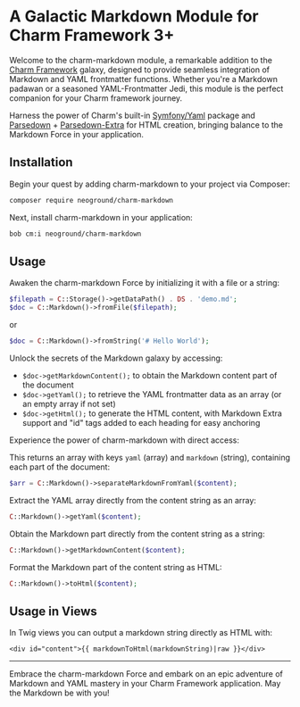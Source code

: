 # A Galactic Markdown Module for Charm Framework 3+

Welcome to the charm-markdown module, a remarkable addition to the 
[Charm Framework](https://github.com/neoground/charm) galaxy,
designed to provide seamless integration of Markdown and YAML frontmatter functions. 
Whether you're a Markdown padawan or a seasoned YAML-Frontmatter Jedi, this module is the
perfect companion for your Charm framework journey.

Harness the power of Charm's built-in [Symfony/Yaml](https://symfony.com/doc/current/components/yaml.html)
package and [Parsedown](https://github.com/erusev/parsedown) + [Parsedown-Extra](https://github.com/erusev/parsedown-extra) 
for HTML creation, bringing balance to the Markdown Force in your application.

## Installation

Begin your quest by adding charm-markdown to your project via Composer:

```bash
composer require neoground/charm-markdown
```

Next, install charm-markdown in your application:

```bash
bob cm:i neoground/charm-markdown
```

## Usage

Awaken the charm-markdown Force by initializing it with a file or a string:

```php
$filepath = C::Storage()->getDataPath() . DS . 'demo.md';
$doc = C::Markdown()->fromFile($filepath);
```

or

```php
$doc = C::Markdown()->fromString('# Hello World');
```

Unlock the secrets of the Markdown galaxy by accessing:

- `$doc->getMarkdownContent();` to obtain the Markdown content part of the document
- `$doc->getYaml();` to retrieve the YAML frontmatter data as an array (or an empty array if not set)
- `$doc->getHtml();` to generate the HTML content, with Markdown Extra support and "id" tags added to each heading for
  easy anchoring

Experience the power of charm-markdown with direct access:

This returns an array with keys `yaml` (array) and `markdown` (string), containing each part of the document:

```php
$arr = C::Markdown()->separateMarkdownFromYaml($content);

```

Extract the YAML array directly from the content string as an array:

```php
C::Markdown()->getYaml($content);
```

Obtain the Markdown part directly from the content string as a string:

```php
C::Markdown()->getMarkdownContent($content);
```

Format the Markdown part of the content string as HTML:

```php
C::Markdown()->toHtml($content);
```

## Usage in Views

In Twig views you can output a markdown string directly as HTML with:

```twig
<div id="content">{{ markdownToHtml(markdownString)|raw }}</div>
```

---

Embrace the charm-markdown Force and embark on an epic adventure of Markdown and YAML mastery in your Charm Framework
application. May the Markdown be with you!
